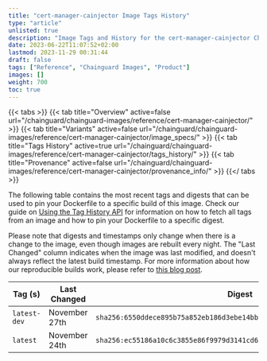 ```yaml
---
title: "cert-manager-cainjector Image Tags History"
type: "article"
unlisted: true
description: "Image Tags and History for the cert-manager-cainjector Chainguard Image"
date: 2023-06-22T11:07:52+02:00
lastmod: 2023-11-29 00:31:44
draft: false
tags: ["Reference", "Chainguard Images", "Product"]
images: []
weight: 700
toc: true
---
```


{{< tabs >}}
{{< tab title="Overview" active=false url="/chainguard/chainguard-images/reference/cert-manager-cainjector/" >}}
{{< tab title="Variants" active=false url="/chainguard/chainguard-images/reference/cert-manager-cainjector/image_specs/" >}}
{{< tab title="Tags History" active=true url="/chainguard/chainguard-images/reference/cert-manager-cainjector/tags_history/" >}}
{{< tab title="Provenance" active=false url="/chainguard/chainguard-images/reference/cert-manager-cainjector/provenance_info/" >}}
{{</ tabs >}}

The following table contains the most recent tags and digests that can be used to pin your Dockerfile to a specific build of this image. Check our guide on [Using the Tag History API](/chainguard/chainguard-images/using-the-tag-history-api/) for information on how to fetch all tags from an image and how to pin your Dockerfile to a specific digest.

Please note that digests and timestamps only change when there is a change to the image, even though images are rebuilt every night. The "Last Changed" column indicates when the image was last modified, and doesn't always reflect the latest build timestamp. For more information about how our reproducible builds work, please refer to [this blog post](https://www.chainguard.dev/unchained/reproducing-chainguards-reproducible-image-builds).

| Tag (s)       | Last Changed  | Digest                                                                    |
|---------------|---------------|---------------------------------------------------------------------------|
|  `latest-dev` | November 27th | `sha256:6550ddece895b75a852eb186d3ebe14bb3259fa491b309e6e1e92cb7fd01bda5` |
|  `latest`     | November 24th | `sha256:ec55186a10c6c3855e86f9979d3141cd6ab5a4922417cceeb74d64150ae32633` |

